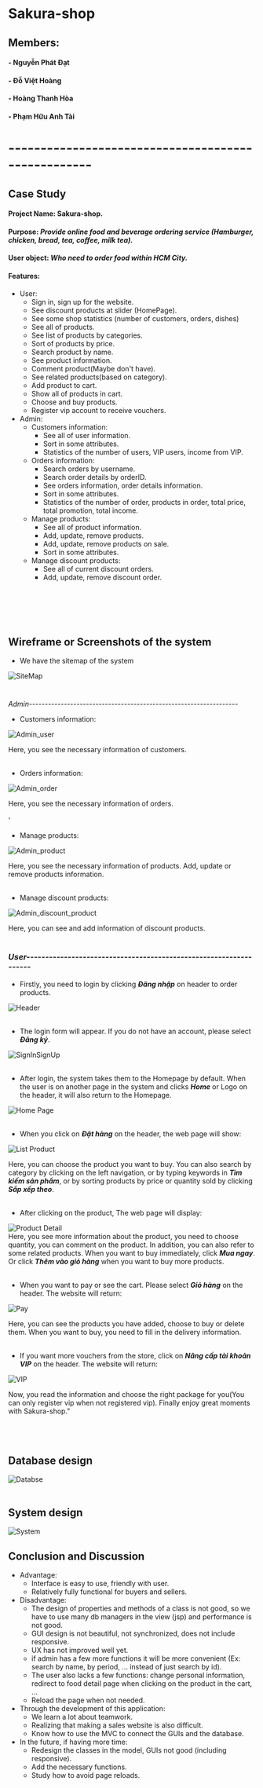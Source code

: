 # Sakura-shop
## Members:
#### - Nguyễn Phát Đạt
#### - Đỗ Việt Hoàng
#### - Hoàng Thanh Hòa
#### - Phạm Hữu Anh Tài
# ---------------------------------------------------
## Case Study

#### Project Name: Sakura-shop.
#### Purpose: *Provide online food and beverage ordering service (Hamburger, chicken, bread, tea, coffee, milk tea).*
#### User object: *Who need to order food within HCM City.*
#### Features:
- User:
    - Sign in, sign up for the website.
    - See discount products at slider (HomePage).
    - See some shop statistics (number of customers, orders, dishes)
    - See all of products.
    - See list of products by categories.
    - Sort of products by price.
    - Search product by name.
    - See product information.
    - Comment product(Maybe don't have).
    - See related products(based on category).
    - Add product to cart.
    - Show all of products in cart.
    - Choose and buy products.
    - Register vip account to receive vouchers.
- Admin:
    - Customers information:
        - See all of user information.
        - Sort in some attributes.
        - Statistics of the number of users, VIP users, income from VIP.
    - Orders information:
        - Search orders by username.
        - Search order details by orderID.
        - See orders information, order details information.
        - Sort in some attributes.
        - Statistics of the number of order, products in order, total price, total promotion, total income.
    - Manage products:
        - See all of product information.
        - Add, update, remove products.
        - Add, update, remove products on sale.
        - Sort in some attributes.
    - Manage discount products:
        - See all of current discount orders.
        - Add, update, remove discount order.
        
</br></br></br></br>

## Wireframe or Screenshots of the system
- We have the sitemap of the system

![SiteMap](./src/main/webapp/assets/wiframes/SiteMap.png)
</br></br>
### 
*Admin------------------------------------------------------------------*
- Customers information:

![Admin_user](./src/main/webapp/assets/wiframes/Admin_customer.png)

Here, you see the necessary information of customers.
</br></br>
- Orders information:

![Admin_order](./src/main/webapp/assets/wiframes/Admin_order.png)

Here, you see the necessary information of orders.
</br></br>'
- Manage products:

![Admin_product](./src/main/webapp/assets/wiframes/Admin_product.png)

Here, you see the necessary information of products. Add, update or remove products information.
</br></br>
- Manage discount products:

![Admin_discount_product](./src/main/webapp/assets/wiframes/Admin_discount.png)

Here, you can see and add information of discount products.
<br/><br/>
### *User------------------------------------------------------------------*
- Firstly, you need to login by clicking ***Đăng nhập*** on header to order products.

![Header](./src/main/webapp/assets/wiframes/header.png)
</br></br>
- The login form will appear. If you do not have an account, please select ***Đăng ký***.

![SignInSignUp](./src/main/webapp/assets/wiframes/signin_signup.png)
</br></br>

- After login, the system takes them to the Homepage by default. When the user is on another page in the system and clicks ***Home*** or Logo on the header, it will also return to the Homepage.

![Home Page](./src/main/webapp/assets/wiframes//HomePage.png)
</br></br>

- When you click on ***Đặt hàng*** on the header, the web page will show:

![List Product](./src/main/webapp/assets/wiframes//ListProduct.png)

Here, you can choose the product you want to buy. You can also search by category by clicking on the left navigation, or by typing keywords in ***Tìm kiếm sản phẩm***, or by sorting products by price or quantity sold by clicking ***Sắp xếp theo***.
</br></br>
- After clicking on the product, The web page will display:

![Product Detail](./src/main/webapp/assets/wiframes/ProductDetail.png)
</br>
Here, you see more information about the product, you need to choose quantity, you can comment on the product. In addition, you can also refer to some related products. When you want to buy immediately, click ***Mua ngay***. Or click ***Thêm vào giỏ hàng*** when you want to buy more products.
</br></br>
- When you want to pay or see the cart. Please select ***Giỏ hàng*** on the header. The website will return:

![Pay](./src/main/webapp/assets/wiframes//Pay.png)

Here, you can see the products you have added, choose to buy or delete them. When you want to buy, you need to fill in the delivery information. 
</br></br>
- If you want more vouchers from the store, click on ***Nâng cấp tài khoản VIP*** on the header. The website will return:

![VIP](./src/main/webapp/assets/wiframes//Vip.png)

Now, you read the information and choose the right package for you(You can only register vip when not registered vip). Finally enjoy great moments with Sakura-shop."
</br></br></br></br>

## Database design

![Databse](./src/main/webapp/assets/wiframes/database.png)
</br></br>

## System design

![System](./src/main/webapp/assets/wiframes/FileStructure.png)

## Conclusion and Discussion

- Advantage: 
    - Interface is easy to use, friendly with user.
    - Relatively fully functional for buyers and sellers.
- Disadvantage: 
    - The design of properties and methods of a class is not good, so we have to use many db managers in the view (jsp) and performance is not good.
    - GUI design is not beautiful, not synchronized, does not include responsive.
    - UX has not improved well yet.
    - if admin has a few more functions it will be more convenient (Ex: search by name, by period, ... instead of just search by id).
    - The user also lacks a few functions: change personal information, redirect to food detail page when clicking on the product in the cart, ...
    - Reload the page when not needed.
- Through the development of this application: 
    - We learn a lot about teamwork. 
    - Realizing that making a sales website is also difficult.
    - Know how to use the MVC to connect the GUIs and the database.
- In the future, if having more time:
    - Redesign the classes in the model, GUIs not good (including responsive).
    - Add the necessary functions.
    - Study how to avoid page reloads.


